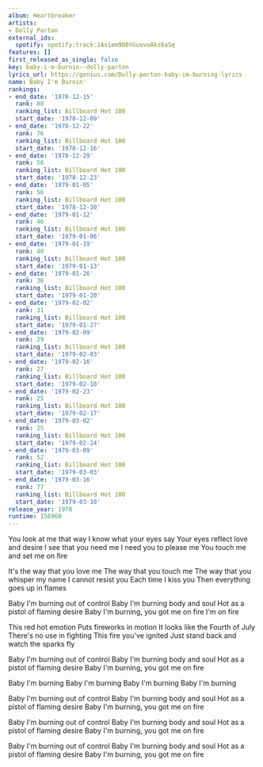 ```yaml
---
album: Heartbreaker
artists:
- Dolly Parton
external_ids:
  spotify: spotify:track:2Asiem9O0YGuvvoAkz8aSq
features: []
first_released_as_single: false
key: baby-i-m-burnin--dolly-parton
lyrics_url: https://genius.com/Dolly-parton-baby-im-burning-lyrics
name: Baby I'm Burnin'
rankings:
- end_date: '1978-12-15'
  rank: 88
  ranking_list: Billboard Hot 100
  start_date: '1978-12-09'
- end_date: '1978-12-22'
  rank: 76
  ranking_list: Billboard Hot 100
  start_date: '1978-12-16'
- end_date: '1978-12-29'
  rank: 56
  ranking_list: Billboard Hot 100
  start_date: '1978-12-23'
- end_date: '1979-01-05'
  rank: 56
  ranking_list: Billboard Hot 100
  start_date: '1978-12-30'
- end_date: '1979-01-12'
  rank: 46
  ranking_list: Billboard Hot 100
  start_date: '1979-01-06'
- end_date: '1979-01-19'
  rank: 40
  ranking_list: Billboard Hot 100
  start_date: '1979-01-13'
- end_date: '1979-01-26'
  rank: 36
  ranking_list: Billboard Hot 100
  start_date: '1979-01-20'
- end_date: '1979-02-02'
  rank: 31
  ranking_list: Billboard Hot 100
  start_date: '1979-01-27'
- end_date: '1979-02-09'
  rank: 29
  ranking_list: Billboard Hot 100
  start_date: '1979-02-03'
- end_date: '1979-02-16'
  rank: 27
  ranking_list: Billboard Hot 100
  start_date: '1979-02-10'
- end_date: '1979-02-23'
  rank: 25
  ranking_list: Billboard Hot 100
  start_date: '1979-02-17'
- end_date: '1979-03-02'
  rank: 25
  ranking_list: Billboard Hot 100
  start_date: '1979-02-24'
- end_date: '1979-03-09'
  rank: 52
  ranking_list: Billboard Hot 100
  start_date: '1979-03-03'
- end_date: '1979-03-16'
  rank: 77
  ranking_list: Billboard Hot 100
  start_date: '1979-03-10'
release_year: 1978
runtime: 156960
---
```

You look at me that way
I know what your eyes say
Your eyes reflect love and desire
I see that you need me
I need you to please me
You touch me and set me on fire

It's the way that you love me
The way that you touch me
The way that you whisper my name
I cannot resist you
Each time I kiss you
Then everything goes up in flames

Baby I'm burning out of control
Baby I'm burning body and soul
Hot as a pistol of flaming desire
Baby I'm burning, you got me on fire
I'm on fire

This red hot emotion
Puts fireworks in motion
It looks like the Fourth of July
There's no use in fighting
This fire you've ignited
Just stand back and watch the sparks fly

Baby I'm burning out of control
Baby I'm burning body and soul
Hot as a pistol of flaming desire
Baby I'm burning, you got me on fire

Baby I'm burning
Baby I'm burning
Baby I'm burning
Baby I'm burning

Baby I'm burning out of control
Baby I'm burning body and soul
Hot as a pistol of flaming desire
Baby I'm burning, you got me on fire

Baby I'm burning out of control
Baby I'm burning body and soul
Hot as a pistol of flaming desire
Baby I'm burning, you got me on fire

Baby I'm burning out of control
Baby I'm burning body and soul
Hot as a pistol of flaming desire
Baby I'm burning, you got me on fire

